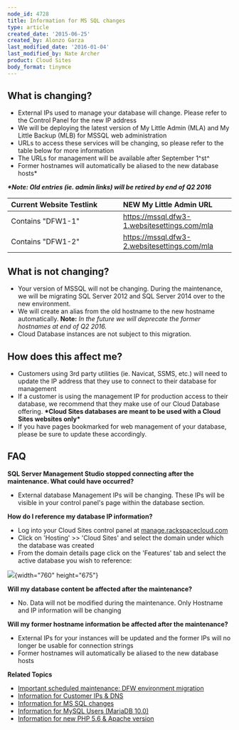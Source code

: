 ```yaml
---
node_id: 4728
title: Information for MS SQL changes
type: article
created_date: '2015-06-25'
created_by: Alonzo Garza
last_modified_date: '2016-01-04'
last_modified_by: Nate Archer
product: Cloud Sites
body_format: tinymce
---
```


<div class="table-wrap">

**What is changing?**
---------------------

-   External IPs used to manage your database will change. Please refer
    to the Control Panel for the new IP address
-   We will be deploying the latest version of My Little Admin (MLA) and
    My Little Backup (MLB) for MSSQL web administration
-   URLs to access these services will be changing, so please refer to
    the table below for more information
-   The URLs for management will be available after September 1^st^
-   Former hostnames will automatically be aliased to the new database
    hosts\*

***\*Note: Old entries (ie. admin links) will be retired by end of Q2
2016***

<table>
<colgroup>
<col width="50%" />
<col width="50%" />
</colgroup>
<thead>
<tr class="header">
<th align="left"><div class="tablesorter-header-inner">
<div class="tablesorter-header-inner">
Current Website Testlink
</div>
</div></th>
<th align="left"><div class="tablesorter-header-inner">
<div class="tablesorter-header-inner">
NEW My Little Admin URL
</div>
</div></th>
</tr>
</thead>
<tbody>
<tr class="odd">
<td align="left">Contains &quot;DFW1-1&quot;</td>
<td align="left"><a href="https://mssql.dfw3-1.websitesettings.com/mla" class="uri" class="external-link">https://mssql.dfw3-1.websitesettings.com/mla</a></td>
</tr>
<tr class="even">
<td align="left">Contains &quot;DFW1-2&quot;</td>
<td align="left"><a href="https://mssql.dfw3-2.websitesettings.com/mla" class="uri" class="external-link">https://mssql.dfw3-2.websitesettings.com/mla</a></td>
</tr>
</tbody>
</table>

 **What is not changing?**
--------------------------

-   Your version of MSSQL will not be changing. During the maintenance,
    we will be migrating SQL Server 2012 and SQL Server 2014 over to the
    new environment.
-   We will create an alias from the old hostname to the new
    hostname automatically. **Note:** *In the future we will deprecate
    the former hostnames at end of Q2 2016.*
-   Cloud Database instances are not subject to this migration.

**How does this affect me?**
----------------------------

-   Customers using 3rd party utilities (ie. Navicat, SSMS, etc.) will
    need to update the IP address that they use to connect to their
    database for management
-   If a customer is using the management IP for production access to
    their database, we recommend that they make use of our Cloud
    Database offering. **\*Cloud Sites databases are meant to be used
    with a Cloud Sites websites only\***
-   If you have pages bookmarked for web management of your database,
    please be sure to update these accordingly.



**FAQ**
-------

**SQL Server Management Studio stopped connecting after the maintenance.
What could have occurred?**

-   External database Management IPs will be changing. These IPs will be
    visible in your control panel's page within the database section.

**How do I reference my database IP information?**

-   Log into your Cloud Sites control panel at
    [manage.rackspacecloud.com](http://manage.rackspacecloud.com)
-   Click on 'Hosting' &gt;&gt; 'Cloud Sites' and select the domain
    under which the database was created
-   From the domain details page click on the 'Features' tab and select
    the active database you wish to reference:

![](https://8026b2e3760e2433679c-fffceaebb8c6ee053c935e8915a3fbe7.ssl.cf2.rackcdn.com/field/image/MSSQL.png){width="760"
height="675"}

**Will my database content be affected after the maintenance?**

-   No. Data will not be modified during the maintenance. Only Hostname
    and IP information will be changing

**Will my former hostname information be affected after the
maintenance?**

-   External IPs for your instances will be updated and the former IPs
    will no longer be usable for connection strings
-   Former hostnames will automatically be aliased to the new database
    hosts

</div>

<div class="content">

<div
class="field field-name-body field-type-text-with-summary field-label-hidden">

<div class="field-items">

<div class="field-item even" property="encoded">



**Related **Topics****

</div>

</div>

</div>

</div>

<div id="logged_content" class="messages warning">

-   [Important scheduled maintenance: DFW environment
    migration](/howto/important-scheduled-maintenance-dfw-environment-migration)
-   [Information for Customer IPs &
    DNS](/howto/information-for-customer-ip-addresses-and-dns)
-   [Information for MS SQL
    changes](/howto/information-for-ms-sql-changes)
-   [Information for MySQL Users
    (MariaDB 10.0)](/howto/information-for-mysql-users-mariadb-100-0)
-   [Information for new PHP 5.6 & Apache
    version](/howto/information-for-new-php-56-apache-version-0)

</div>

